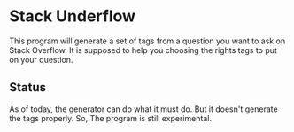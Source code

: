 
# Stack Underflow #

This program will generate a set of tags from a question you want to ask
on Stack Overflow. It is supposed to help you choosing the rights tags to put on your
question.

## Status ##
As of today, the generator can do what it must do. But it doesn't generate the tags
properly. So, The program is still experimental.
